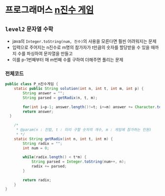 # 프로그래머스 [n진수 게임](https://school.programmers.co.kr/learn/courses/30/lessons/17687)
`level2` `문자열` `수학`
---
- java의 `Integer.toString(num, 진수)`의 사용을 모른다면 훨씬 어려워지는 문제
- 입력으로 주어지는 n진수로 m명의 참가자가 t만큼의 숫자를 할당받을 수 있을 때까지 수를 파싱하여 문자열을 만들고
- 이를 p-1번째부터 매 m번째 수를 구하여 더해주면 풀리는 문제

### 전체코드
```java
public class P_n진수게임 {
	static public String solution(int n, int t, int m, int p) {
        String answer = "";
        String parsed = getRadix(n, t, m);
        
        for(int i=p-1; answer.length()!=t; i+=m) answer += Character.toUpperCase(parsed.charAt(i));
        return answer;
  }
	
	/*
	 * @param(n : 진법, t : 미리 구할 숫자의 개수, m : 게임에 참가하는 인원)
	 * */
	static String getRadix(int n, int t, int m) {
		String radix = "";
		int num = 0;
		
		while(radix.length() < t*m) {
			String parsed = Integer.toString(num++, n);
			radix += parsed;
		}
		
		return radix;
	}
}
```
